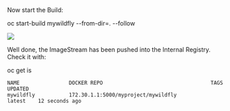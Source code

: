 Now start the Build:

oc start-build mywildfly --from-dir=. --follow

![](https://github.com/fenago/katacoda-scenarios/raw/master/learn-openshift-wildfly/running-any-docker-image-on-openshift/steps/4/1.JPG)


Well done, the ImageStream has been pushed into the Internal Registry. Check it with:

oc get is

```
NAME                DOCKER REPO                                   TAGS      UPDATED
mywildfly           172.30.1.1:5000/myproject/mywildfly           latest    12 seconds ago
```
